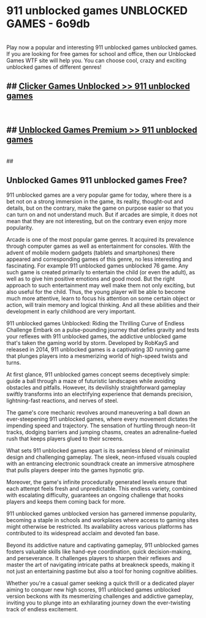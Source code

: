 # 911 unblocked games  UNBLOCKED GAMES - 6o9db <br>
<br>
Play now a popular and interesting 911 unblocked games unblocked games. If you are looking for free games for school and office, then our Unblocked Games WTF site will help you. You can choose cool, crazy and exciting unblocked games of different genres!


## ##  [Clicker Games Unblocked >> 911 unblocked games](http://freeplayer.one?title=911_unblocked_games&ref=UG)
  <br>

##  ## [Unblocked Games Premium >> 911 unblocked games](http://freeplayer.one?title=911_unblocked_games&ref=UG)
  <br>
  ##



## Unblocked Games 911 unblocked games Free?

911 unblocked games are a very popular game for today, where there is a bet not on a strong immersion in the game, its reality, thought-out and details, but on the contrary, make the game on purpose easier so that you can turn on and not understand much. But if arcades are simple, it does not mean that they are not interesting, but on the contrary even enjoy more popularity.

Arcade is one of the most popular game genres. It acquired its prevalence through computer games as well as entertainment for consoles. With the advent of mobile modern gadgets (tablets and smartphones) there appeared and corresponding games of this genre, no less interesting and fascinating. For example 911 unblocked games unblocked 76 game. Any such game is created primarily to entertain the child (or even the adult), as well as to give him positive emotions and good mood. But the right approach to such entertainment may well make them not only exciting, but also useful for the child. Thus, the young player will be able to become much more attentive, learn to focus his attention on some certain object or action, will train memory and logical thinking. And all these abilities and their development in early childhood are very important.

911 unblocked games Unblocked: Riding the Thrilling Curve of Endless Challenge
Embark on a pulse-pounding journey that defies gravity and tests your reflexes with 911 unblocked games, the addictive unblocked game that's taken the gaming world by storm. Developed by RobKayS and released in 2014, 911 unblocked games is a captivating 3D running game that plunges players into a mesmerizing world of high-speed twists and turns.

At first glance, 911 unblocked games concept seems deceptively simple: guide a ball through a maze of futuristic landscapes while avoiding obstacles and pitfalls. However, its devilishly straightforward gameplay swiftly transforms into an electrifying experience that demands precision, lightning-fast reactions, and nerves of steel.

The game's core mechanic revolves around maneuvering a ball down an ever-steepening 911 unblocked games, where every movement dictates the impending speed and trajectory. The sensation of hurtling through neon-lit tracks, dodging barriers and jumping chasms, creates an adrenaline-fueled rush that keeps players glued to their screens.

What sets 911 unblocked games apart is its seamless blend of minimalist design and challenging gameplay. The sleek, neon-infused visuals coupled with an entrancing electronic soundtrack create an immersive atmosphere that pulls players deeper into the games hypnotic grip.

Moreover, the game's infinite procedurally generated levels ensure that each attempt feels fresh and unpredictable. This endless variety, combined with escalating difficulty, guarantees an ongoing challenge that hooks players and keeps them coming back for more.

911 unblocked games unblocked version has garnered immense popularity, becoming a staple in schools and workplaces where access to gaming sites might otherwise be restricted. Its availability across various platforms has contributed to its widespread acclaim and devoted fan base.

Beyond its addictive nature and captivating gameplay, 911 unblocked games fosters valuable skills like hand-eye coordination, quick decision-making, and perseverance. It challenges players to sharpen their reflexes and master the art of navigating intricate paths at breakneck speeds, making it not just an entertaining pastime but also a tool for honing cognitive abilities.

Whether you're a casual gamer seeking a quick thrill or a dedicated player aiming to conquer new high scores, 911 unblocked games unblocked version beckons with its mesmerizing challenges and addictive gameplay, inviting you to plunge into an exhilarating journey down the ever-twisting track of endless excitement.